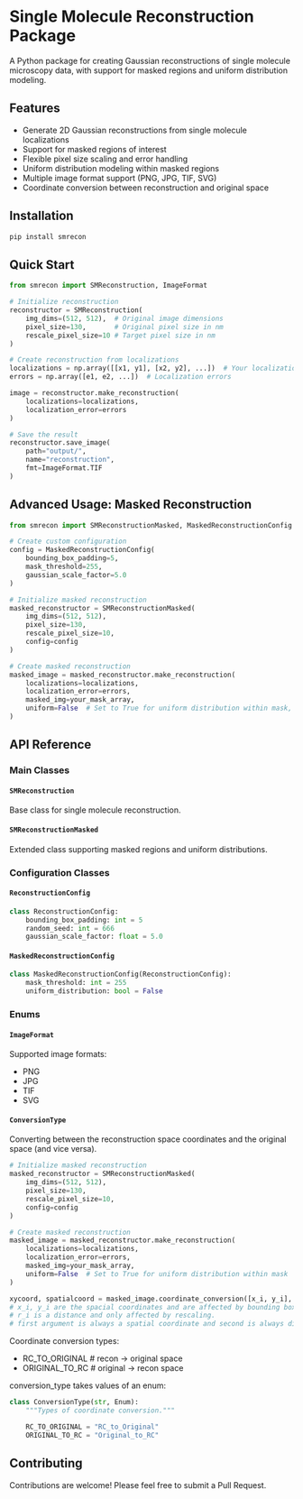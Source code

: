 # Single Molecule Reconstruction Package

A Python package for creating Gaussian reconstructions of single molecule microscopy data, with support for masked regions and uniform distribution modeling.

## Features

- Generate 2D Gaussian reconstructions from single molecule localizations
- Support for masked regions of interest
- Flexible pixel size scaling and error handling
- Uniform distribution modeling within masked regions
- Multiple image format support (PNG, JPG, TIF, SVG)
- Coordinate conversion between reconstruction and original space

## Installation

```bash
pip install smrecon
```

## Quick Start

```python
from smrecon import SMReconstruction, ImageFormat

# Initialize reconstruction
reconstructor = SMReconstruction(
    img_dims=(512, 512),  # Original image dimensions
    pixel_size=130,       # Original pixel size in nm
    rescale_pixel_size=10 # Target pixel size in nm
)

# Create reconstruction from localizations
localizations = np.array([[x1, y1], [x2, y2], ...])  # Your localization data
errors = np.array([e1, e2, ...])  # Localization errors

image = reconstructor.make_reconstruction(
    localizations=localizations,
    localization_error=errors
)

# Save the result
reconstructor.save_image(
    path="output/",
    name="reconstruction",
    fmt=ImageFormat.TIF
)
```

## Advanced Usage: Masked Reconstruction

```python
from smrecon import SMReconstructionMasked, MaskedReconstructionConfig

# Create custom configuration
config = MaskedReconstructionConfig(
    bounding_box_padding=5,
    mask_threshold=255,
    gaussian_scale_factor=5.0
)

# Initialize masked reconstruction
masked_reconstructor = SMReconstructionMasked(
    img_dims=(512, 512),
    pixel_size=130,
    rescale_pixel_size=10,
    config=config
)

# Create masked reconstruction
masked_image = masked_reconstructor.make_reconstruction(
    localizations=localizations,
    localization_error=errors,
    masked_img=your_mask_array,
    uniform=False  # Set to True for uniform distribution within mask, number of localizations will be placed in the mask region uniformly.
)
```

## API Reference

### Main Classes

#### `SMReconstruction`
Base class for single molecule reconstruction.

#### `SMReconstructionMasked`
Extended class supporting masked regions and uniform distributions.

### Configuration Classes

#### `ReconstructionConfig`
```python
class ReconstructionConfig:
    bounding_box_padding: int = 5
    random_seed: int = 666
    gaussian_scale_factor: float = 5.0
```

#### `MaskedReconstructionConfig`
```python
class MaskedReconstructionConfig(ReconstructionConfig):
    mask_threshold: int = 255
    uniform_distribution: bool = False
```

### Enums

#### `ImageFormat`
Supported image formats:
- PNG
- JPG
- TIF
- SVG

#### `ConversionType`

Converting between the reconstruction space coordinates and the original space (and vice versa).
```python
# Initialize masked reconstruction
masked_reconstructor = SMReconstructionMasked(
    img_dims=(512, 512),
    pixel_size=130,
    rescale_pixel_size=10,
    config=config
)

# Create masked reconstruction
masked_image = masked_reconstructor.make_reconstruction(
    localizations=localizations,
    localization_error=errors,
    masked_img=your_mask_array,
    uniform=False  # Set to True for uniform distribution within mask
)

xycoord, spatialcoord = masked_image.coordinate_conversion([x_i, y_i], r_i, conversion_type)
# x_i, y_i are the spacial coordinates and are affected by bounding box and rescaling
# r_i is a distance and only affected by rescaling.
# first argument is always a spatial coordinate and second is always distance.
```

Coordinate conversion types:
- RC_TO_ORIGINAL # recon -> original space
- ORIGINAL_TO_RC # original -> recon space

conversion_type takes values of an enum:
```python
class ConversionType(str, Enum):
    """Types of coordinate conversion."""

    RC_TO_ORIGINAL = "RC_to_Original"
    ORIGINAL_TO_RC = "Original_to_RC"
```

## Contributing
Contributions are welcome! Please feel free to submit a Pull Request.
